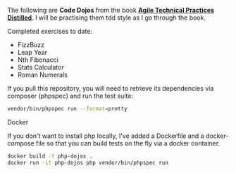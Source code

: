 The following are **Code Dojos** from the book [**Agile Technical Practices Distilled**](https://www.amazon.co.uk/Agile-Technical-Practices-Distilled-Mastering/dp/1793412375). I will be practising them
tdd style as I go through the book.

Completed exercises to date:
* FizzBuzz
* Leap Year
* Nth Fibonacci
* Stats Calculator
* Roman Numerals

If you pull this repository, you will need to retrieve its dependencies 
via composer (phpspec) and run the test suite:

```bash
vendor/bin/phpspec run --format=pretty
```

Docker

If you don't want to install php locally, I've added a Dockerfile and a
docker-compose file so that you can build tests on the fly via a docker
container.

```bash
docker build -t php-dojos .
docker run -it php-dojos php vendor/bin/phpspec run
```

